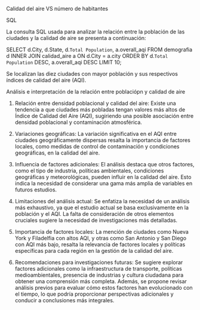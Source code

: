 Calidad del aire VS número de habitantes

SQL

La consulta SQL usada para analizar la relación entre la población de las ciudades y la calidad de aire se presenta a continuación:

SELECT d.City, d.State, d.`Total Population`, a.overall_aqi
FROM demografia d
INNER JOIN calidad_aire a ON d.City = a.city
ORDER BY d.`Total Population` DESC, a.overall_aqi DESC
LIMIT 10;

Se localizan las diez ciudades con mayor población y sus respectivos índices de calidad del aire (AQI).

Análisis e interpretación de la relación entre poblaciópn y calidad de aire

1. Relación entre densidad poblacional y calidad del aire: Existe una tendencia a que ciudades más pobladas tengan valores más altos de Índice de Calidad del Aire (AQI), sugiriendo una posible asociación entre densidad poblacional y contaminación atmosférica.

2. Variaciones geográficas: La variación significativa en el AQI entre ciudades geográficamente dispersas resalta la importancia de factores locales, como medidas de control de contaminación y condiciones geográficas, en la calidad del aire.

3. Influencia de factores adicionales: El análisis destaca que otros factores, como el tipo de industria, políticas ambientales, condiciones geográficas y meteorológicas, pueden influir en la calidad del aire. Esto indica la necesidad de considerar una gama más amplia de variables en futuros estudios.

4. Limitaciones del análisis actual: Se enfatiza la necesidad de un análisis más exhaustivo, ya que el estudio actual se basa exclusivamente en la población y el AQI. La falta de consideración de otros elementos cruciales sugiere la necesidad de investigaciones más detalladas.

5. Importancia de factores locales: La mención de ciudades como Nueva York y Filadelfia con altos AQI, y otras como San Antonio y San Diego con AQI más bajo, resalta la relevancia de factores locales y políticas específicas para cada región en la gestión de la calidad del aire.

6. Recomendaciones para investigaciones futuras: Se sugiere explorar factores adicionales como la infraestructura de transporte, políticas medioambientales, presencia de industrias y cultura ciudadana para obtener una comprensión más completa. Además, se propone revisar análisis previos para evaluar cómo estos factores han evolucionado con el tiempo, lo que podría proporcionar perspectivas adicionales y conducir a conclusiones más integrales.